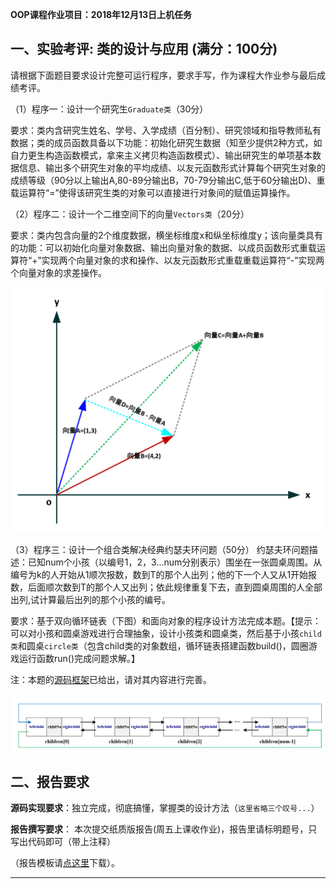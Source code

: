 **OOP课程作业项目：2018年12月13日上机任务**


## 一、实验考评: 类的设计与应用 (满分：100分)

请根据下面题目要求设计完整可运行程序，要求手写，作为课程大作业参与最后成绩考评。

（1）程序一：设计一个研究生`Graduate类`（30分）

要求：类内含研究生姓名、学号、入学成绩（百分制）、研究领域和指导教师私有数据；类的成员函数具备以下功能：初始化研究生数据（知至少提供2种方式，如自力更生构造函数模式，拿来主义拷贝构造函数模式）、输出研究生的单项基本数据信息、输出多个研究生对象的平均成绩、以友元函数形式计算每个研究生对象的成绩等级（90分以上输出A,80-89分输出B，70-79分输出C,低于60分输出D)、重载运算符“=”使得该研究生类的对象可以直接进行对象间的赋值运算操作。


（2）程序二：设计一个二维空间下的向量`Vectors类`（20分）

要求：类内包含向量的2个维度数据，横坐标维度x和纵坐标维度y；该向量类具有的功能：可以初始化向量对象数据、输出向量对象的数据、以成员函数形式重载运算符“+”实现两个向量对象的求和操作、以友元函数形式重载重载运算符“-”实现两个向量对象的求差操作。

![image](https://github.com/tsingke/Homework_Turing/blob/master/%E3%80%90%E4%BD%9C%E4%B8%9A%E4%BB%BB%E5%8A%A1%E3%80%91/%E5%AE%9E%E9%AA%8C9%EF%BC%9A%E4%BB%BB%E5%8A%A1%E8%A6%81%E6%B1%82-12.14/SourceCode/VECTOR.png)


（3）程序三：设计一个组合类解决经典约瑟夫环问题（50分）
约瑟夫环问题描述：已知num个小孩（以编号1，2，3...num分别表示）围坐在一张圆桌周围。从编号为k的人开始从1顺次报数，数到T的那个人出列；他的下一个人又从1开始报数，后面顺次数到T的那个人又出列；依此规律重复下去，直到圆桌周围的人全部出列,试计算最后出列的那个小孩的编号。

要求：基于双向循环链表（下图）和面向对象的程序设计方法完成本题。【提示：可以对小孩和圆桌游戏进行合理抽象，设计小孩类和圆桌类，然后基于小孩`child类`和圆桌`circle类`（包含child类的对象数组，循环链表搭建函数build()，圆圈游戏运行函数run()完成问题求解。】

注：本题的[源码框架](https://github.com/tsingke/Homework_Turing/blob/master/%E3%80%90%E4%BD%9C%E4%B8%9A%E4%BB%BB%E5%8A%A1%E3%80%91/%E5%AE%9E%E9%AA%8C9%EF%BC%9A%E4%BB%BB%E5%8A%A1%E8%A6%81%E6%B1%82-12.14/SourceCode/%E7%BA%A6%E7%91%9F%E5%A4%AB%E9%97%AE%E9%A2%98.cpp)已给出，请对其内容进行完善。

![image](https://github.com/tsingke/Homework_Turing/blob/master/%E3%80%90%E4%BD%9C%E4%B8%9A%E4%BB%BB%E5%8A%A1%E3%80%91/%E5%AE%9E%E9%AA%8C9%EF%BC%9A%E4%BB%BB%E5%8A%A1%E8%A6%81%E6%B1%82-12.14/SourceCode/link.png)

## 二、报告要求


  **源码实现要求**：独立完成，彻底搞懂，掌握类的设计方法（`这里省略三个叹号...`）

 **报告撰写要求**： 本次提交纸质版报告(周五上课收作业)，报告里请标明题号，只写出代码即可（带上注释）

（报告模板请[点这里](https://github.com/tsingke/Homework_Turing/raw/master/%E3%80%90%E4%BD%9C%E4%B8%9A%E4%BB%BB%E5%8A%A1%E3%80%91/%E5%AE%9E%E9%AA%8C9%EF%BC%9A%E4%BB%BB%E5%8A%A1%E8%A6%81%E6%B1%82-12.14/C%2B%2B%E7%BB%BC%E5%90%88%E5%AE%9E%E6%88%98%E9%A1%B9%E7%9B%AE%EF%BC%9A%E7%B1%BB%E7%9A%84%E8%AE%BE%E8%AE%A1%E4%B8%8E%E5%BA%94%E7%94%A8-%E6%9C%9F%E6%9C%AB%E8%80%83%E8%AF%84.docx)下载）。
 
---









